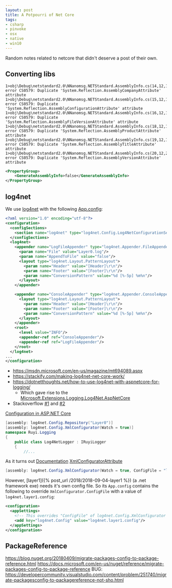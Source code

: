 ```yaml
---
layout: post
title: A Potpourri of Net Core
tags:
- csharp
- pinvoke
- osx
- native
- win10
---
```


Random notes related to netcore that didn't deserve a post of their own.

## Converting libs

```
1>obj\Debug\netstandard2.0\NNanomsg.NETStandard.AssemblyInfo.cs(14,12,14,54): error CS0579: Duplicate 'System.Reflection.AssemblyCompanyAttribute' attribute
1>obj\Debug\netstandard2.0\NNanomsg.NETStandard.AssemblyInfo.cs(15,12,15,60): error CS0579: Duplicate 'System.Reflection.AssemblyConfigurationAttribute' attribute
1>obj\Debug\netstandard2.0\NNanomsg.NETStandard.AssemblyInfo.cs(16,12,16,58): error CS0579: Duplicate 'System.Reflection.AssemblyFileVersionAttribute' attribute
1>obj\Debug\netstandard2.0\NNanomsg.NETStandard.AssemblyInfo.cs(18,12,18,54): error CS0579: Duplicate 'System.Reflection.AssemblyProductAttribute' attribute
1>obj\Debug\netstandard2.0\NNanomsg.NETStandard.AssemblyInfo.cs(19,12,19,52): error CS0579: Duplicate 'System.Reflection.AssemblyTitleAttribute' attribute
1>obj\Debug\netstandard2.0\NNanomsg.NETStandard.AssemblyInfo.cs(20,12,20,54): error CS0579: Duplicate 'System.Reflection.AssemblyVersionAttribute' attribute
```

```xml
<PropertyGroup>
    <GenerateAssemblyInfo>false</GenerateAssemblyInfo>
</PropertyGroup>
```

## log4net

We use [log4net](https://logging.apache.org/log4net/) with the following [App.config](https://docs.microsoft.com/en-us/dotnet/framework/configure-apps/):
```xml
<?xml version="1.0" encoding="utf-8"?>
<configuration>
  <configSections>
    <section name="log4net" type="log4net.Config.Log4NetConfigurationSectionHandler, log4net"/>
  </configSections>
  <log4net>
    <appender name="LogFileAppender" type="log4net.Appender.FileAppender">
      <param name="File" value="Layer0.log"/>
      <param name="AppendToFile" value="false"/>
      <layout type="log4net.Layout.PatternLayout">
        <param name="Header" value="[Header]\r\n"/>
        <param name="Footer" value="[Footer]\r\n"/>
        <param name="ConversionPattern" value="%d [%-5p] %m%n"/>
      </layout>
    </appender>

    <appender name="ConsoleAppender" type="log4net.Appender.ConsoleAppender">
      <layout type="log4net.Layout.PatternLayout">
        <param name="Header" value="[Header]\r\n"/>
        <param name="Footer" value="[Footer]\r\n"/>
        <param name="ConversionPattern" value="%d [%-5p] %m%n"/>
      </layout>
    </appender>
    <root>
      <level value="INFO"/>
      <appender-ref ref="ConsoleAppender"/>
      <appender-ref ref="LogFileAppender"/>
    </root>
  </log4net>
...
</configuration>
```

- https://msdn.microsoft.com/en-us/magazine/mt694089.aspx
- https://stackify.com/making-log4net-net-core-work/
- https://dotnetthoughts.net/how-to-use-log4net-with-aspnetcore-for-logging/
    - Which gave rise to the [Microsoft.Extensions.Logging.Log4Net.AspNetCore](https://github.com/huorswords/Microsoft.Extensions.Logging.Log4Net.AspNetCore)
- Stackoverflow [#1](https://stackoverflow.com/questions/46169606/how-to-use-log4net-in-asp-net-core-2-0) and [#2](https://stackoverflow.com/questions/51845450/logging-with-log4net-in-asp-net-core-console-app)


[Configuration in ASP.NET Core](https://docs.microsoft.com/en-us/aspnet/core/fundamentals/configuration/?view=aspnetcore-2.1&tabs=basicconfiguration)

```csharp
[assembly: log4net.Config.Repository("Layer0")]
[assembly: log4net.Config.XmlConfigurator(Watch = true)]
namespace Ruyi.Logging
{
    public class Log4NetLogger : IRuyiLogger
    {
        //...
```

As it turns out 
[Documentation](http://logging.apache.org/log4net/release/manual/configuration.html)
[XmlConfiguratorAttribute](http://logging.apache.org/log4net/release/sdk/html/T_log4net_Config_XmlConfiguratorAttribute.htm)

```csharp
[assembly: log4net.Config.XmlConfigurator(Watch = true, ConfigFile = "log4net.config")]
```

However, [layer1]({% post_url /2018/2018-09-04-layer1 %}) (a .net framework exe) needs it's own config file.  So its `App.config` contains the following to override `XmlConfigurator.ConfigFile` with a value of `log4net.layer1.config`:
```xml
<configuration>
  <appSettings>
    <!-- This overrides "ConfigFile" of log4net.Config.XmlConfigurator -->
    <add key="log4net.Config" value="log4net.layer1.config"/>
  </appSettings>
</configuration>
```

## PackageReference

https://blog.nuget.org/20180409/migrate-packages-config-to-package-reference.html
https://docs.microsoft.com/en-us/nuget/reference/migrate-packages-config-to-package-reference
BUG: https://developercommunity.visualstudio.com/content/problem/251740/migrate-packagesconfig-to-packagereference-not-sho.html

